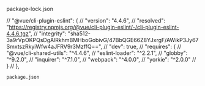   package-lock.json
  
  
  
  // "@vue/cli-plugin-eslint": {
    //   "version": "4.4.6",
    //   "resolved": "https://registry.npmjs.org/@vue/cli-plugin-eslint/-/cli-plugin-eslint-4.4.6.tgz",
    //   "integrity": "sha512-3a9rVpOKPQsDgAlRkhmBMHboGobivG/47BbQGE66Z8YJxrgF/AWikP3Jy67SmxtszRkyiWfw4aJFRV9r3MzffQ==",
    //   "dev": true,
    //   "requires": {
    //     "@vue/cli-shared-utils": "^4.4.6",
    //     "eslint-loader": "^2.2.1",
    //     "globby": "^9.2.0",
    //     "inquirer": "^7.1.0",
    //     "webpack": "^4.0.0",
    //     "yorkie": "^2.0.0"
    //   }
    // },




    package.json








